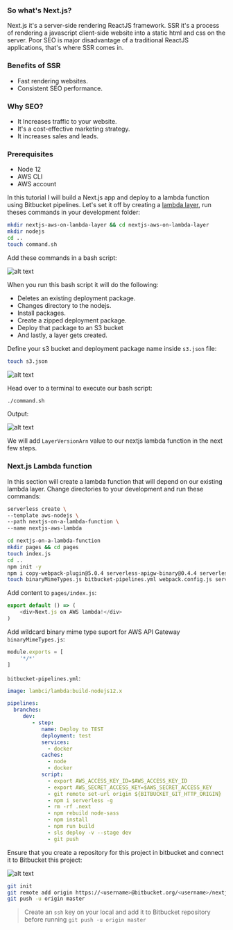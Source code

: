 ### So what's Next.js?

Next.js it's a server-side rendering ReactJS framework. SSR it's a process of rendering a javascript client-side website into a static html and css on the server. Poor SEO is major disadvantage of a traditional ReactJS applications, that's where SSR comes in.

### Benefits of SSR

* Fast rendering websites.
* Consistent SEO performance.

### Why SEO?

* It Increases traffic to your website.
* It's a cost-effective marketing strategy.
* It increases sales and leads.

### Prerequisites

* Node 12
* AWS CLI
* AWS account

<p class="markdown-paragraph">In this tutorial I will build a Next.js app and deploy to a lambda function using Bitbucket pipelines. Let's set it off by creating a <a class="markdown-link" href="/blog/aws-lambda-layers">lambda layer</a>, run theses commands in your development folder:</p>

```bash
mkdir nextjs-aws-on-lambda-layer && cd nextjs-aws-on-lambda-layer 
mkdir nodejs
cd ..
touch command.sh
```

Add these commands in a bash script:

![alt text](https://nextjs-portfolio.s3.amazonaws.com/layer-shell-script.png "AWS Lambda Layers")

When you run this bash script it will do the following:

* Deletes an existing deployment package.
* Changes directory to the nodejs.
* Install packages.
* Create a zipped deployment package.
* Deploy that package to an S3 bucket
* And lastly, a layer gets created.

Define your s3 bucket and deployment package name inside `s3.json` file:

```bash
touch s3.json
```

![alt text](https://nextjs-portfolio.s3.amazonaws.com/s3-bucket-json.png "AWS S3 bucket")

Head over to a terminal to execute our bash script:

```bash
./command.sh
```

Output:

![alt text](https://nextjs-portfolio.s3.amazonaws.com/shell-script-output.png "Shell script")

We will add `LayerVersionArn` value to our nextjs lambda function in the next few steps.

### Next.js Lambda function

In this section will create a lambda function that will depend on our existing lambda layer. Change directories to your development and run these commands:

```bash
serverless create \
--template aws-nodejs \
--path nextjs-on-a-lambda-function \
--name nextjs-aws-lambda
```
```bash
cd nextjs-on-a-lambda-function
mkdir pages && cd pages
touch index.js
cd ..
npm init -y
npm i copy-webpack-plugin@5.0.4 serverless-apigw-binary@0.4.4 serverless-offline@4.1.4 serverless-webpack@5.3.1 webpack-node-externals@1.7.2 --save-dev
touch binaryMimeTypes.js bitbucket-pipelines.yml webpack.config.js server.js
```

Add content to `pages/index.js`:

```javascript
export default () => (
    <div>Next.js on AWS lambda!</div>
)
```

Add wildcard binary mime type suport for AWS API Gateway `binaryMimeTypes.js`:
```javascript
module.exports = [
    '*/*'
]
```

`bitbucket-pipelines.yml`:

```yaml
image: lambci/lambda:build-nodejs12.x

pipelines:
  branches:      
     dev:
        - step:
           name: Deploy to TEST
           deployment: test
           services:
             - docker
           caches:
             - node
             - docker
           script:
             - export AWS_ACCESS_KEY_ID=$AWS_ACCESS_KEY_ID
             - export AWS_SECRET_ACCESS_KEY=$AWS_SECRET_ACCESS_KEY
             - git remote set-url origin ${BITBUCKET_GIT_HTTP_ORIGIN}
             - npm i serverless -g
             - rm -rf .next
             - npm rebuild node-sass
             - npm install
             - npm run build
             - sls deploy -v --stage dev
             - git push
```

Ensure that you create a repository for this project in bitbucket and connect it to Bitbucket this project:

![alt text](https://nextjs-portfolio.s3.amazonaws.com/bitbucket-repository.png "Shell script")

```bash
git init
git remote add origin https://<username>@bitbucket.org/<username>/nextjs-on-a-lambda-function.git
git push -u origin master
```

> Create an `ssh` key on your local and add it to Bitbucket repository before running `git push -u origin master`
